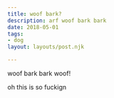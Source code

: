 ```yaml
---
title: woof bark?
description: arf woof bark bark
date: 2018-05-01
tags:
- dog
layout: layouts/post.njk

---
```

woof bark bark woof!

oh this is so fuckign 